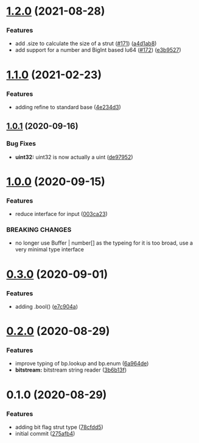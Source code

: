 # [1.2.0](https://github.com/blacha/binparse/compare/v1.1.0...v1.2.0) (2021-08-28)


### Features

* add .size to calculate the size of a strut ([#171](https://github.com/blacha/binparse/issues/171)) ([a4d1ab8](https://github.com/blacha/binparse/commit/a4d1ab8e50c4c22f63b0b65ada6635324c58692a))
* add support for a number and BigInt based lu64 ([#172](https://github.com/blacha/binparse/issues/172)) ([e3b9527](https://github.com/blacha/binparse/commit/e3b952752a1d99aab26ea269551fa6cd91a5f1e6))



# [1.1.0](https://github.com/blacha/binparse/compare/v1.0.1...v1.1.0) (2021-02-23)


### Features

* adding refine to standard base ([4e234d3](https://github.com/blacha/binparse/commit/4e234d3bc7557178fa213a191a3094ae4d0ea392))



## [1.0.1](https://github.com/blacha/binparse/compare/v1.0.0...v1.0.1) (2020-09-16)


### Bug Fixes

* **uint32:** uint32 is now actually a uint ([de97952](https://github.com/blacha/binparse/commit/de979521a8549b782b604b73aed33998ea98967b))



# [1.0.0](https://github.com/blacha/binparse/compare/v0.3.0...v1.0.0) (2020-09-15)


### Features

* reduce interface for input ([003ca23](https://github.com/blacha/binparse/commit/003ca235f60328453dccf0e9d7b744bbb46e5068))


### BREAKING CHANGES

* no longer use Buffer | number[] as the typeing for it is too broad, use a very minimal type interface



# [0.3.0](https://github.com/blacha/binparse/compare/v0.2.0...v0.3.0) (2020-09-01)


### Features

* adding .bool() ([e7c904a](https://github.com/blacha/binparse/commit/e7c904a9ace88a5c9596ebdba4a97850b93171df))



# [0.2.0](https://github.com/blacha/binparse/compare/v0.1.0...v0.2.0) (2020-08-29)


### Features

* improve typing of bp.lookup and bp.enum ([6a964de](https://github.com/blacha/binparse/commit/6a964de518282933f61de1f24d524c3d27d20f68))
* **bitstream:** bitstream string reader ([3b6b13f](https://github.com/blacha/binparse/commit/3b6b13f132b751436ef39a37a9deb4cc75347d22))



# 0.1.0 (2020-08-29)


### Features

* adding bit flag strut type ([78cfdd5](https://github.com/blacha/binparse/commit/78cfdd57faebec48de4ea1550c322c716c221cdd))
* initial commit ([275afb4](https://github.com/blacha/binparse/commit/275afb4f2abc34953f3fb768738583e32f0fa1b8))



